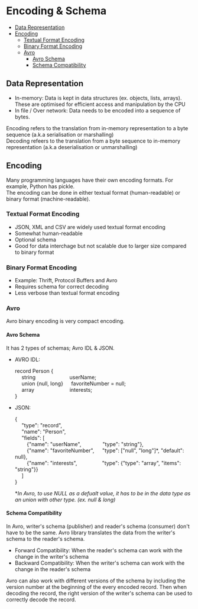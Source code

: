 # Encoding & Schema

- [Data Representation](#data-representation)
- [Encoding](#encoding)
  - [Textual Format Encoding](#textual-format-encoding)
  - [Binary Format Encoding](#binary-format-encoding)
  - [Avro](#avro)
    - [Avro Schema](#avro-schema)
    - [Schema Compatibility](#schema-compatibility)
   
## Data Representation
- In-memory: Data is kept in data structures (ex. objects, lists, arrays). These are optimised for efficient access and manipulation by the CPU
- In file / Over network: Data needs to be encoded into a sequence of bytes. 

Encoding refers to the translation from in-memory representation to a byte sequence (a.k.a serialisation or marshalling) <br>
Decoding refeers to the translation from a byte sequence to in-memory representation (a.k.a deserialisation or unmarshalling)

## Encoding
Many programming languages have their own encoding formats. For example, Python has pickle. <br>
The encoding can be done in either textual format (human-readable) or binary format (machine-readable).

### Textual Format Encoding
- JSON, XML and CSV are widely used textual format encoding
- Somewhat human-readable
- Optional schema
- Good for data interchage but not scalable due to larger size compared to binary format

### Binary Format Encoding
- Example: Thrift, Protocol Buffers and Avro 
- Requires schema for correct decoding
- Less verbose than textual format encoding

### Avro
Avro binary encoding is very compact encoding.

#### Avro Schema
It has 2 types of schemas; Avro IDL & JSON.
- AVRO IDL:

  record Person { <br>
    &emsp; string &emsp;&emsp;&emsp;&emsp;&emsp;&emsp; userName; <br>
    &emsp; union {null, long} &emsp; favoriteNumber = null; <br>
    &emsp; array<string> &emsp;&emsp;&emsp;&emsp;&emsp;&emsp;&nbsp; interests; <br>
  } <br>
  
- JSON:

  { <br>
  &emsp; "type": "record", <br>
  &emsp; "name": "Person", <br>
  &emsp; "fields": [ <br>
  &emsp;&emsp; {"name": "userName", &emsp;&emsp;&emsp;&nbsp;&nbsp; "type": "string"}, <br>
  &emsp;&emsp; {"name": "favoriteNumber", &emsp; "type": ["null", "long"]*, "default": null}, <br>
  &emsp;&emsp; {"name": "interests", &emsp;&emsp;&emsp;&nbsp;&emsp; "type": {"type": "array", "items": "string"}} <br>
  &emsp; ] <br>
  } <br>
  
  \**In Avro, to use NULL as a defualt value, it has to be in the data type as an union with other type. (ex. null & long)*
  
#### Schema Compatibility
In Avro, writer's schema (publisher) and reader's schema (consumer) don't have to be the same. 
Avro library translates the data from the writer's schema to the reader's schema.
  
- Forward Compatibility: When the reader's schema can work with the change in the writer's schema 
- Backward Compatibility: When the writer's schema can work with the change in the reader's schema 
  
Avro can also work with different versions of the schema by including the version number at the beginning
of the every encoded record. Then when decoding the record, the right version of the writer's schema can be used
to correctly decode the record.
  

  
